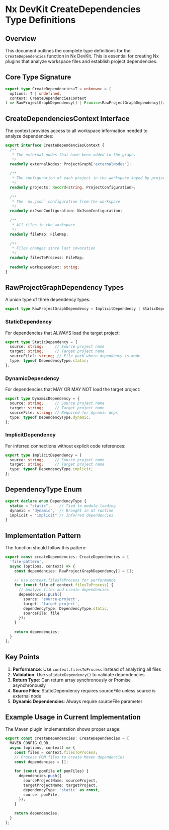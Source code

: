 # Nx DevKit CreateDependencies Type Definitions

## Overview
This document outlines the complete type definitions for the `CreateDependencies` function in Nx DevKit. This is essential for creating Nx plugins that analyze workspace files and establish project dependencies.

## Core Type Signature

```typescript
export type CreateDependencies<T = unknown> = (
  options: T | undefined, 
  context: CreateDependenciesContext
) => RawProjectGraphDependency[] | Promise<RawProjectGraphDependency[]>
```

## CreateDependenciesContext Interface

The context provides access to all workspace information needed to analyze dependencies:

```typescript
export interface CreateDependenciesContext {
  /**
   * The external nodes that have been added to the graph.
   */
  readonly externalNodes: ProjectGraph['externalNodes'];
  
  /**
   * The configuration of each project in the workspace keyed by project name.
   */
  readonly projects: Record<string, ProjectConfiguration>;
  
  /**
   * The `nx.json` configuration from the workspace
   */
  readonly nxJsonConfiguration: NxJsonConfiguration;
  
  /**
   * All files in the workspace
   */
  readonly fileMap: FileMap;
  
  /**
   * Files changes since last invocation
   */
  readonly filesToProcess: FileMap;
  
  readonly workspaceRoot: string;
}
```

## RawProjectGraphDependency Types

A union type of three dependency types:

```typescript
export type RawProjectGraphDependency = ImplicitDependency | StaticDependency | DynamicDependency;
```

### StaticDependency
For dependencies that ALWAYS load the target project:

```typescript
export type StaticDependency = {
  source: string;     // Source project name
  target: string;     // Target project name  
  sourceFile?: string; // File path where dependency is made
  type: typeof DependencyType.static;
};
```

### DynamicDependency  
For dependencies that MAY OR MAY NOT load the target project:

```typescript
export type DynamicDependency = {
  source: string;     // Source project name
  target: string;     // Target project name
  sourceFile: string; // Required for dynamic deps
  type: typeof DependencyType.dynamic;
};
```

### ImplicitDependency
For inferred connections without explicit code references:

```typescript
export type ImplicitDependency = {
  source: string;     // Source project name
  target: string;     // Target project name
  type: typeof DependencyType.implicit;
};
```

## DependencyType Enum

```typescript
export declare enum DependencyType {
  static = "static",    // Tied to module loading
  dynamic = "dynamic",  // Brought in at runtime
  implicit = "implicit" // Inferred dependencies
}
```

## Implementation Pattern

The function should follow this pattern:

```typescript
export const createDependencies: CreateDependencies = [
  'file-pattern',
  async (options, context) => {
    const dependencies: RawProjectGraphDependency[] = [];
    
    // Use context.filesToProcess for performance
    for (const file of context.filesToProcess) {
      // Analyze files and create dependencies
      dependencies.push({
        source: 'source-project',
        target: 'target-project', 
        dependencyType: DependencyType.static,
        sourceFile: file
      });
    }
    
    return dependencies;
  }
];
```

## Key Points

1. **Performance**: Use `context.filesToProcess` instead of analyzing all files
2. **Validation**: Use `validateDependency()` to validate dependencies
3. **Return Type**: Can return array synchronously or Promise<array> asynchronously
4. **Source Files**: StaticDependency requires sourceFile unless source is external node
5. **Dynamic Dependencies**: Always require sourceFile parameter

## Example Usage in Current Implementation

The Maven plugin implementation shows proper usage:

```typescript
export const createDependencies: CreateDependencies = [
  MAVEN_CONFIG_GLOB,
  async (options, context) => {
    const files = context.filesToProcess;
    // Process POM files to create Maven dependencies
    const dependencies = [];
    
    for (const pomFile of pomFiles) {
      dependencies.push({
        sourceProjectName: sourceProject,
        targetProjectName: targetProject, 
        dependencyType: 'static' as const,
        source: pomFile,
      });
    }
    
    return dependencies;
  }
];
```